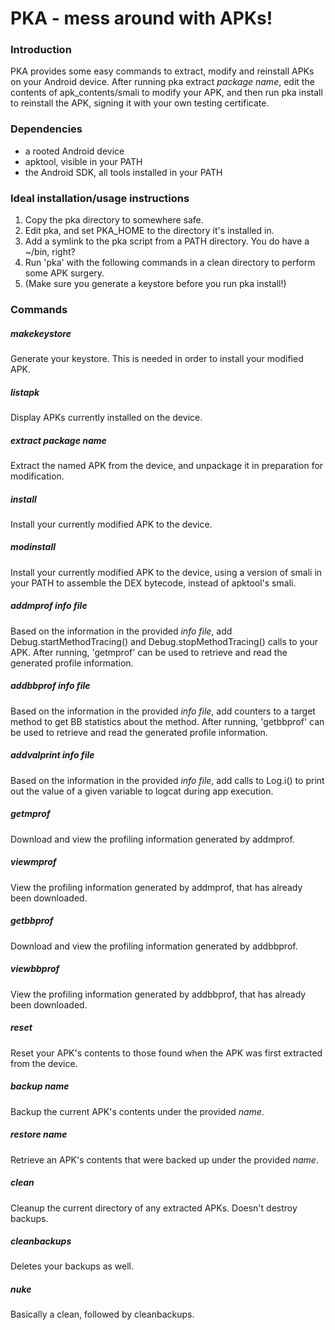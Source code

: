 # PKA - mess around with APKs!

### Introduction

PKA provides some easy commands to extract, modify and reinstall APKs on your Android device.
After running pka extract _package name_, edit the contents of apk_contents/smali to modify your APK,
and then run pka install to reinstall the APK, signing it with your own testing certificate.

### Dependencies

- a rooted Android device
- apktool, visible in your PATH
- the Android SDK, all tools installed in your PATH

### Ideal installation/usage instructions

1. Copy the pka directory to somewhere safe.
2. Edit pka, and set PKA_HOME to the directory it's installed in.
3. Add a symlink to the pka script from a PATH directory. You do have a ~/bin, right?
4. Run 'pka' with the following commands in a clean directory to perform some APK surgery.
5. (Make sure you generate a keystore before you run pka install!)

### Commands

##### makekeystore

Generate your keystore. This is needed in order to install your modified APK.

##### listapk 

Display APKs currently installed on the device.

##### extract _package name_

Extract the named APK from the device, and unpackage it in preparation for modification.

##### install

Install your currently modified APK to the device.

##### modinstall

Install your currently modified APK to the device, using a version of smali in your PATH
to assemble the DEX bytecode, instead of apktool's smali.

##### addmprof _info file_

Based on the information in the provided _info file_, add Debug.startMethodTracing() and
Debug.stopMethodTracing() calls to your APK. After running, 'getmprof' can be used to
retrieve and read the generated profile information.

##### addbbprof _info file_ 

Based on the information in the provided _info file_, add counters to a target method
to get BB statistics about the method. After running, 'getbbprof' can be used to retrieve
and read the generated profile information.

##### addvalprint _info file_

Based on the information in the provided _info file_, add calls to Log.i() to print out
the value of a given variable to logcat during app execution.

##### getmprof

Download and view the profiling information generated by addmprof.

##### viewmprof

View the profiling information generated by addmprof, that has already been downloaded.

##### getbbprof

Download and view the profiling information generated by addbbprof.

##### viewbbprof

View the profiling information generated by addbbprof, that has already been downloaded.

##### reset

Reset your APK's contents to those found when the APK was first extracted from the device.

##### backup _name_

Backup the current APK's contents under the provided _name_.

##### restore _name_

Retrieve an APK's contents that were backed up under the provided _name_.

##### clean

Cleanup the current directory of any extracted APKs. Doesn't destroy backups.

##### cleanbackups

Deletes your backups as well.

##### nuke

Basically a clean, followed by cleanbackups.
